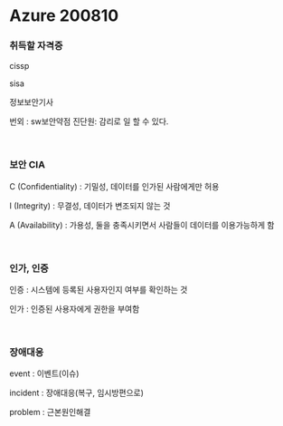 # Azure 200810

### 취득할 자격증

cissp

sisa

정보보안기사

번외 : sw보안약점 진단원: 감리로 일 할 수 있다.

<br/>

### 보안 CIA

C (Confidentiality) : 기밀성, 데이터를 인가된 사람에게만 허용

I (Integrity) : 무결성, 데이터가 변조되지 않는 것

A (Availability) : 가용성,  둘을 충족시키면서 사람들이 데이터를 이용가능하게 함

<br/>

### 인가, 인증

인증 : 시스템에 등록된 사용자인지 여부를 확인하는 것

인가 : 인증된 사용자에게 권한을 부여함

<br/>

### 장애대응

event : 이벤트(이슈)

incident : 장애대응(복구, 임시방편으로)

problem : 근본원인해결

